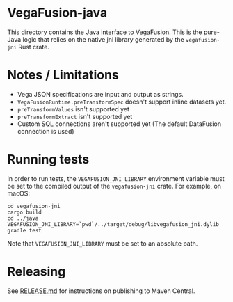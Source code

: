 # VegaFusion-java
This directory contains the Java interface to VegaFusion. This is the pure-Java logic that relies on the native jni library generated by the `vegafusion-jni` Rust crate.

# Notes / Limitations
 - Vega JSON specifications are input and output as strings.
 - `VegaFusionRuntime.preTransformSpec` doesn't support inline datasets yet. 
 - `preTransformValues` isn't supported yet
 - `preTransformExtract` isn't supported yet
 - Custom SQL connections aren't supported yet (The default DataFusion connection is used)

# Running tests
In order to run tests, the `VEGAFUSION_JNI_LIBRARY` environment variable must be set to the compiled output of the `vegafusion-jni` crate. For example, on macOS:

```
cd vegafusion-jni
cargo build
cd ../java
VEGAFUSION_JNI_LIBRARY=`pwd`/../target/debug/libvegafusion_jni.dylib gradle test
```

Note that `VEGAFUSION_JNI_LIBRARY` must be set to an absolute path.

# Releasing
See [RELEASE.md](../RELEASE.md) for instructions on publishing to Maven Central.
